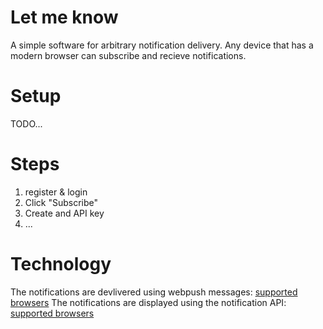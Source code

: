 # Let me know
A simple software for arbitrary notification delivery.
Any device that has a modern browser can subscribe and recieve notifications.

# Setup
TODO...

# Steps
1. register & login
2. Click "Subscribe"
3. Create and API key
4. ...

# Technology
The notifications are devlivered using webpush messages: [supported browsers](https://caniuse.com/push-api)
The notifications are displayed using the notification API: [supported browsers](https://caniuse.com/notifications)
